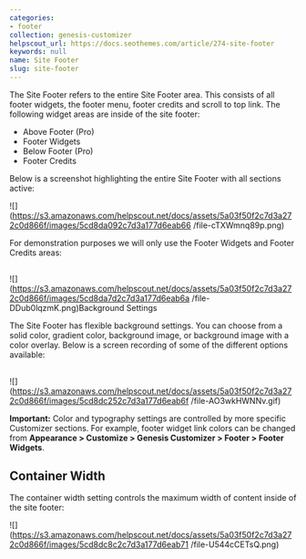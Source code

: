 ```yaml
---
categories:
- footer
collection: genesis-customizer
helpscout_url: https://docs.seothemes.com/article/274-site-footer
keywords: null
name: Site Footer
slug: site-footer
---
```

The Site Footer refers to the entire Site Footer area. This consists of all
footer widgets, the footer menu, footer credits and scroll to top link. The
following widget areas are inside of the site footer:

  * Above Footer (Pro)
  * Footer Widgets
  * Below Footer (Pro)
  * Footer Credits

Below is a screenshot highlighting the entire Site Footer with all sections
active:

![](https://s3.amazonaws.com/helpscout.net/docs/assets/5a03f50f2c7d3a272c0d866f/images/5cd8da092c7d3a177d6eab66
/file-cTXWmnq89p.png)

For demonstration purposes we will only use the Footer Widgets and Footer
Credits areas:

##
![](https://s3.amazonaws.com/helpscout.net/docs/assets/5a03f50f2c7d3a272c0d866f/images/5cd8da7d2c7d3a177d6eab6a
/file-DDub0lqzmK.png)Background Settings

The Site Footer has flexible background settings. You can choose from a solid
color, gradient color, background image, or background image with a color
overlay. Below is a screen recording of some of the different options
available:

##
![](https://s3.amazonaws.com/helpscout.net/docs/assets/5a03f50f2c7d3a272c0d866f/images/5cd8dc252c7d3a177d6eab6f
/file-AO3wkHWNNv.gif)

 **Important:** Color and typography settings are controlled by more specific
Customizer sections. For example, footer widget link colors can be changed
from   **Appearance > Customize > Genesis Customizer > Footer > Footer
Widgets**.

## Container Width

The container width setting controls the maximum width of content inside of
the site footer:

![](https://s3.amazonaws.com/helpscout.net/docs/assets/5a03f50f2c7d3a272c0d866f/images/5cd8dc8c2c7d3a177d6eab71
/file-U544cCETsQ.png)

